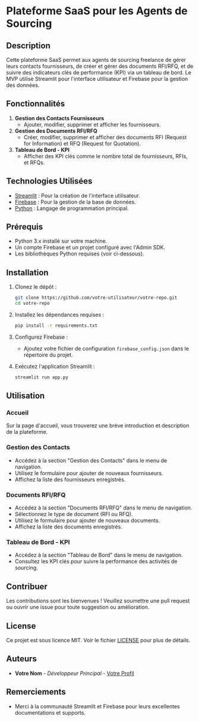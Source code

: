 # Plateforme SaaS pour les Agents de Sourcing

## Description

Cette plateforme SaaS permet aux agents de sourcing freelance de gérer leurs contacts fournisseurs, de créer et gérer des documents RFI/RFQ, et de suivre des indicateurs clés de performance (KPI) via un tableau de bord. Le MVP utilise Streamlit pour l'interface utilisateur et Firebase pour la gestion des données.

## Fonctionnalités

1. **Gestion des Contacts Fournisseurs**
   - Ajouter, modifier, supprimer et afficher les fournisseurs.
2. **Gestion des Documents RFI/RFQ**
   - Créer, modifier, supprimer et afficher des documents RFI (Request for Information) et RFQ (Request for Quotation).
3. **Tableau de Bord - KPI**
   - Afficher des KPI clés comme le nombre total de fournisseurs, RFIs, et RFQs.

## Technologies Utilisées

- [Streamlit](https://streamlit.io/) : Pour la création de l'interface utilisateur.
- [Firebase](https://firebase.google.com/) : Pour la gestion de la base de données.
- [Python](https://www.python.org/) : Langage de programmation principal.

## Prérequis

- Python 3.x installé sur votre machine.
- Un compte Firebase et un projet configuré avec l'Admin SDK.
- Les bibliothèques Python requises (voir ci-dessous).

## Installation

1. Clonez le dépôt :

    ```bash
    git clone https://github.com/votre-utilisateur/votre-repo.git
    cd votre-repo
    ```

2. Installez les dépendances requises :

    ```bash
    pip install -r requirements.txt
    ```

3. Configurez Firebase :

    - Ajoutez votre fichier de configuration `firebase_config.json` dans le répertoire du projet.

4. Exécutez l'application Streamlit :

    ```bash
    streamlit run app.py
    ```

## Utilisation

### Accueil

Sur la page d'accueil, vous trouverez une brève introduction et description de la plateforme.

### Gestion des Contacts

- Accédez à la section "Gestion des Contacts" dans le menu de navigation.
- Utilisez le formulaire pour ajouter de nouveaux fournisseurs.
- Affichez la liste des fournisseurs enregistrés.

### Documents RFI/RFQ

- Accédez à la section "Documents RFI/RFQ" dans le menu de navigation.
- Sélectionnez le type de document (RFI ou RFQ).
- Utilisez le formulaire pour ajouter de nouveaux documents.
- Affichez la liste des documents enregistrés.

### Tableau de Bord - KPI

- Accédez à la section "Tableau de Bord" dans le menu de navigation.
- Consultez les KPI clés pour suivre la performance des activités de sourcing.

## Contribuer

Les contributions sont les bienvenues ! Veuillez soumettre une pull request ou ouvrir une issue pour toute suggestion ou amélioration.

## License

Ce projet est sous licence MIT. Voir le fichier [LICENSE](LICENSE) pour plus de détails.

## Auteurs

- **Votre Nom** - *Développeur Principal* - [Votre Profil](https://github.com/votre-utilisateur)

## Remerciements

- Merci à la communauté Streamlit et Firebase pour leurs excellentes documentations et supports.
